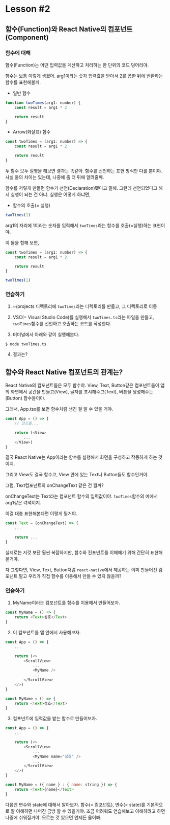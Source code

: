 # Lesson #2

## 함수(Function)와 React Native의 컴포넌트(Component)

### 함수에 대해

함수(Function)는 어떤 입력값을 계산하고 처리하는 한 단위의 코드 덩어리야.

함수는 보통 이렇게 생겼어. arg1이라는 숫자 입력값을 받아서 2를 곱한 뒤에 반환하는 함수를 표현해볼께.

* 일반 함수

```javascript
function twoTimes(arg1: number) {
    const result = arg1 * 2

    return result
}
```

* Arrow(화살표) 함수

```javascript
const twoTimes = (arg1: number) => {
    const result = arg1 * 2

    return result
}
```

두 함수 모두 실행을 해보면 결과는 똑같아. 함수를 선언하는 표현 방식만 다를 뿐이야. 사실 둘의 차이는 있는데, 나중에 좀 더 뒤에 알려줄께.

함수를 저렇게 만들면 함수가 선언(Declaration)됐다고 말해. 그런데 선언되었다고 해서 실행이 되는 건 아냐. 실행은 어떻게 하냐면,

* 함수의 호출(= 실행)

```javascript
twoTimes(1)
```

arg1의 자리에 1이라는 숫자를 입력해서 `twoTimes`라는 함수를 호출(=실행)하는 표현이야.

이 둘을 합해 보면,

```javascript
const twoTimes = (arg1: number) => {
    const result = arg1 * 2

    return result
}

twoTimes(1)
```

### **연습하기**

1. ~/projects 디렉토리에 `twoTimes`라는 디렉토리를 만들고, 그 디렉토리로 이동

2. VSC(= Visual Studio Code)를 실행해서 `twoTimes.ts`라는 파일을 만들고, `twoTimes`함수를 선언하고 호출하는 코드를 작성한다.

3. 터미널에서 아래와 같이 실행해본다.

```shell
$ node twoTimes.ts
```

4. 결과는?

## 함수와 React Native 컴포넌트의 관계는?

React Native의 컴포넌트들은 모두 함수야. View, Text, Button같은 컴포넌트들이 앱의 화면에서 공간을 만들고(View), 글자를 표시해주고(Text), 버튼을 생성해주는(Button) 함수들이야.

그래서, App.tsx를 보면 함수처럼 생긴 걸 알 수 있을 거야.

```js
const App = () => {
    // 코드들...

    return (<View>
        ...
    </View>)
}
```

결국 React Native는 App이라는 함수를 실행해서 화면을 구성하고 작동하게 하는 것이지.

그리고 View도 결국 함수고, View 안에 있는 Text나 Button들도 함수인거야.

그럼, Text컴포넌트의 onChangeText 같은 건 뭘까?

onChangeText는 Text라는 컴포넌트 함수의 입력값이야. `twoTimes`함수의 예에서 arg1같은 녀석이지.

이걸 대충 표현해본다면 이렇게 될거야.

```js
const Text = (onChangeText) => {
    ...

    return ...
}
```

실제로는 저것 보단 훨씬 복잡하지만, 함수와 컨포넌트를 이해해기 위해 간단히 표현해본거야.

자 그렇다면, View, Text, Button처럼 `react-native`에서 제공하는 이미 만들어진 컴포넌트 말고 우리가 직접 함수를 이용해서 만들 수 있지 않을까?

### **연습하기**

1. MyName이라는 컴포넌트를 함수를 이용해서 만들어보자.

```js
const MyName = () => {
    return <Text>성호</Text>
}
```

2. 이 컴포넌트를 앱 안에서 사용해보자.

```js
const App = () => {
    ...

    return (<>
        <ScrollView>
            ...
            <MyName />
            ...
        </ScrollView>
    </>)
}

const MyName = () => {
    return <Text>성호</Text>
}
```

3. 컴포넌트에 입력값을 받는 함수로 만들어보자.

```js
const App = () => {
    ...

    return (<>
        <ScrollView>
            ...
            <MyName name="성호" />
            ...
        </ScrollView>
    </>)
}

const MyName = ({ name } : { name: string }) => {
    return <Text>{name}</Text>
}
```

다음엔 변수와 state에 대해서 알아보자. 함수(= 컴포넌트), 변수(= state)를 기본적으로 잘 이해하면 나머진 금방 할 수 있을거야. 조금 어려워도 연습해보고 이해하려고 하면 나중에 쉬워질거야. 모르는 것 있으면 언제든 물어봐.
